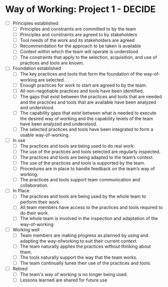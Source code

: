 # Way of Working: Project 1 - DECIDE

- [ ] Principles established
    - [ ] Principles and constraints are committed to by the team
    - [ ] Principles and constraints are agreed to by stakeholders
    - [ ] Tool needs of the work and its stakeholders are agreed
    - [ ] Recommendation for the approach to be taken is available
    - [ ] Context within which the team will operate is understood
    - [ ] The constraints that apply to the selection, acquisition, and use of practices and tools are known.
- [ ] Foundation established
    - [ ] The key practices and tools that form the foundation of the way-of-working are selected. 
    - [ ] Enough practices for work to start are agreed to by the team. 
    - [ ] All non-negotiable practices and tools have been identified.
    - [ ] The gaps that exist between the practices and tools that are needed and the practices and tools that are available have been analyzed and understood. 
    - [ ] The capability gaps that exist between what is needed to execute the desired way of working and the capability levels of the team have been analyzed and understood. 
    - [ ] The selected practices and tools have been integrated to form a usable way-of-working.
- [ ] In use
    - [ ] The practices and tools are being used to do real work. 
    - [ ] The use of the practices and tools selected are regularly inspected. 
    - [ ] The practices and tools are being adapted to the team’s context. 
    - [ ] The use of the practices and tools is supported by the team. 
    - [ ] Procedures are in place to handle feedback on the team’s way of working. 
    - [ ] The practices and tools support team communication and collaboration.
- [ ] In Place
    - [ ] The practices and tools are being used by the whole team to perform their work. 
    - [ ] All team members have access to the practices and tools required to do their work. 
    - [ ] The whole team is involved in the inspection and adaptation of the way-of-working
- [ ] Working well
    - [ ] Team members are making progress as planned by using and adapting the way-ofworking to suit their current context. 
    - [ ] The team naturally applies the practices without thinking about them. 
    - [ ] The tools naturally support the way that the team works. 
    - [ ] The team continually tunes their use of the practices and tools.
- [ ] Retired
    - [ ] The team's way of working is no longer being used. 
    - [ ] Lessons learned are shared for future use
